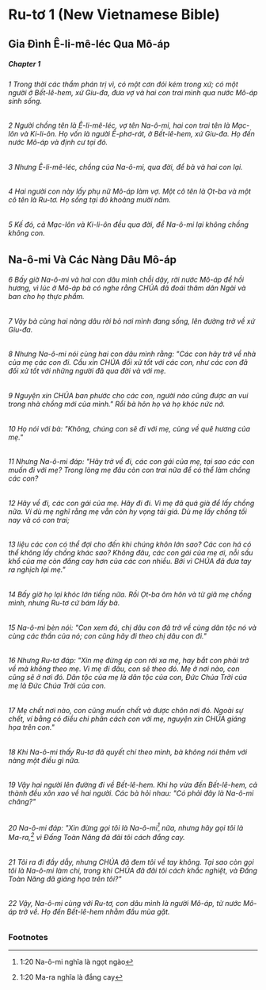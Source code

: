 
# Ru-tơ 1 (New Vietnamese Bible)
## Gia Đình Ê-li-mê-léc Qua Mô-áp

##### Chapter 1
###### 1 Trong thời các thẩm phán trị vì, có một cơn đói kém trong xứ; có một người ở Bết-lê-hem, xứ Giu-đa, đưa vợ và hai con trai mình qua nước Mô-áp sinh sống.  
###### 2 Người chồng tên là Ê-li-mê-léc, vợ tên Na-ô-mi, hai con trai tên là Mạc-lôn và Ki-li-ôn. Họ vốn là người Ê-phơ-rát, ở Bết-lê-hem, xứ Giu-đa. Họ đến nước Mô-áp và định cư tại đó.  
###### 3 Nhưng Ê-li-mê-léc, chồng của Na-ô-mi, qua đời, để bà và hai con lại.  
###### 4 Hai người con này lấy phụ nữ Mô-áp làm vợ. Một cô tên là Ọt-ba và một cô tên là Ru-tơ. Họ sống tại đó khoảng mười năm.  
###### 5 Kế đó, cả Mạc-lôn và Ki-li-ôn đều qua đời, để Na-ô-mi lại không chồng không con.

## Na-ô-mi Và Các Nàng Dâu Mô-áp

###### 6 Bấy giờ Na-ô-mi và hai con dâu mình chỗi dậy, rời nước Mô-áp để hồi hương, vì lúc ở Mô-áp bà có nghe rằng CHÚA đã đoái thăm dân Ngài và ban cho họ thực phẩm.  
###### 7 Vậy bà cùng hai nàng dâu rời bỏ nơi mình đang sống, lên đường trở về xứ Giu-đa.  
###### 8 Nhưng Na-ô-mi nói cùng hai con dâu mình rằng: "Các con hãy trở về nhà của mẹ các con đi. Cầu xin CHÚA đối xử tốt với các con, như các con đã đối xử tốt với những người đã qua đời và với mẹ.  
###### 9 Nguyện xin CHÚA ban phước cho các con, người nào cũng được an vui trong nhà chồng mới của mình." Rồi bà hôn họ và họ khóc nức nở.

###### 10 Họ nói với bà: "Không, chúng con sẽ đi với mẹ, cùng về quê hương của mẹ."

###### 11 Nhưng Na-ô-mi đáp: "Hãy trở về đi, các con gái của mẹ, tại sao các con muốn đi với mẹ? Trong lòng mẹ đâu còn con trai nữa để có thể làm chồng các con?  
###### 12 Hãy về đi, các con gái của mẹ. Hãy đi đi. Vì mẹ đã quá già để lấy chồng nữa. Ví dù mẹ nghĩ rằng mẹ vẫn còn hy vọng tái giá. Dù mẹ lấy chồng tối nay và có con trai;  
###### 13 liệu các con có thể đợi cho đến khi chúng khôn lớn sao? Các con há có thể không lấy chồng khác sao? Không đâu, các con gái của mẹ ơi, nỗi sầu khổ của mẹ còn đắng cay hơn của các con nhiều. Bởi vì CHÚA đã đưa tay ra nghịch lại mẹ."

###### 14 Bấy giờ họ lại khóc lớn tiếng nữa. Rồi Ọt-ba ôm hôn và từ giã mẹ chồng mình, nhưng Ru-tơ cứ bám lấy bà.  
###### 15 Na-ô-mi bèn nói: "Con xem đó, chị dâu con đã trở về cùng dân tộc nó và cùng các thần của nó; con cũng hãy đi theo chị dâu con đi."

###### 16 Nhưng Ru-tơ đáp: "Xin mẹ đừng ép con rời xa mẹ, hay bắt con phải trở về mà không theo mẹ. Vì mẹ đi đâu, con sẽ theo đó. Mẹ ở nơi nào, con cũng sẽ ở nơi đó. Dân tộc của mẹ là dân tộc của con, Đức Chúa Trời của mẹ là Đức Chúa Trời của con.  
###### 17 Mẹ chết nơi nào, con cũng muốn chết và được chôn nơi đó. Ngoài sự chết, ví bằng có điều chi phân cách con với mẹ, nguyện xin CHÚA giáng họa trên con."

###### 18 Khi Na-ô-mi thấy Ru-tơ đã quyết chí theo mình, bà không nói thêm với nàng một điều gì nữa.

###### 19 Vậy hai người lên đường đi về Bết-lê-hem. Khi họ vừa đến Bết-lê-hem, cả thành đều xôn xao về hai người. Các bà hỏi nhau: "Có phải đây là Na-ô-mi chăng?"

###### 20 Na-ô-mi đáp: "Xin đừng gọi tôi là Na-ô-mi[^a] nữa, nhưng hãy gọi tôi là Ma-ra,[^b] vì Đấng Toàn Năng đã đãi tôi cách đắng cay.  
###### 21 Tôi ra đi đầy dẫy, nhưng CHÚA đã đem tôi về tay không. Tại sao còn gọi tôi là Na-ô-mi làm chi, trong khi CHÚA đã đãi tôi cách khắc nghiệt, và Đấng Toàn Năng đã giáng họa trên tôi?"

###### 22 Vậy, Na-ô-mi cùng với Ru-tơ, con dâu mình là người Mô-áp, từ nước Mô-áp trở về. Họ đến Bết-lê-hem nhằm đầu mùa gặt.

### Footnotes
[^a]: 1:20 Na-ô-mi nghĩa là ngọt ngào
[^b]: 1:20 Ma-ra nghĩa là đắng cay

